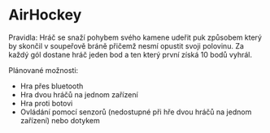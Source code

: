 # AirHockey

Pravidla:
Hráč se snaží pohybem svého kamene udeřit puk způsobem který by skončil v soupeřově bráně přičemž nesmí opustit svoji polovinu. Za každý gól dostane hráč jeden bod a ten který první získá 10 bodů vyhrál.

Plánované možnosti:
- Hra přes bluetooth
- Hra dvou hráčů na jednom zařízení
- Hra proti botovi
- Ovládání pomocí senzorů (nedostupné při hře dvou hráčů na jednom zařízení) nebo dotykem
